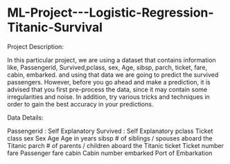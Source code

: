 # ML-Project---Logistic-Regression-Titanic-Survival

Project Description:

In this particular project, we are using a dataset that contains information like, Passengerid, Survived,pclass, sex, Age, sibsp, parch, ticket, fare, cabin, embarked. and using that data we are going to predict the survived passengers.
However, before you go ahead and make a prediction, it is advised that you first pre-process the data, since it may contain some irregularities and noise. In addition, try various tricks and techniques in order to gain the best accuracy in your predictions.

Data Details:

Passengerid : 	Self Explanatory
Survived : 	Self Explanatory 
pclass 		Ticket class
sex 		Sex
Age 		Age in years
sibsp 		# of siblings / spouses aboard the Titanic
parch 		# of parents / children aboard the Titanic
ticket 		Ticket number
fare 		Passenger fare
cabin 		Cabin number
embarked 	Port of Embarkation
